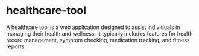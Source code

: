 # healthcare-tool
A healthcare tool is a web application designed to assist individuals in managing their health and wellness. It typically includes features for health record management, symptom checking, medication tracking, and fitness reports.
